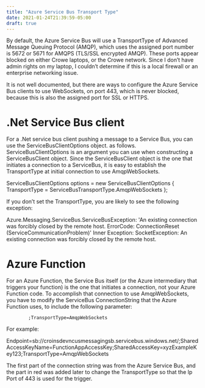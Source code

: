 ```yaml
---
title: "Azure Service Bus Transport Type"
date: 2021-01-24T21:39:59-05:00
draft: true
---
```


By default, the Azure Service Bus will use a TransportType of Advanced Message Queuing Protocol (AMQP), which uses the assigned port number is 5672 or 5671 for AMQPS (TLS/SSL encrypted AMQP). These ports appear blocked on either Crowe laptops, or the Crowe network. Since I don’t have admin rights on my laptop, I couldn’t determine if this is a local firewall or an enterprise networking issue.

It is not well documented, but there are ways to configure the Azure Service Bus clients to use WebSockets, on port 443, which is never blocked, because this is also the assigned port for SSL or HTTPS.

.Net Service Bus client
==================
For a .Net service bus client pushing a message to a Service Bus, you can use the ServiceBusClientOptions object. as follows. ServiceBusClientOptions is an argument you can use when constructing a ServiceBusClient object. Since the ServiceBusClient object is the one that initiates a connection to a ServiceBus, it is easy to establish the TransportType at initial connection to use AmqpWebSockets.

ServiceBusClientOptions options = new ServiceBusClientOptions { TransportType = ServiceBusTransportType.AmqpWebSockets };


If you don’t set the TransportType, you are likely to see the following exception:

Azure.Messaging.ServiceBus.ServiceBusException: 'An existing connection was forcibly closed by the remote host. ErrorCode: ConnectionReset (ServiceCommunicationProblem)'
Inner Exception:
SocketException: An existing connection was forcibly closed by the remote host.

Azure Function
============
For an Azure Function, the Service Bus itself (or the Azure intermediary that triggers your function) is the one that initiates a connection, not your Azure Function code. To accomplish that connection to use AmqpWebSockets, you have to modify the ServiceBus ConnectionString that the Azure Function uses, to include the following parameter:

            ;TransportType=AmqpWebSockets

For example:

Endpoint=sb://croinsdevncusmessagingsb.servicebus.windows.net/;SharedAccessKeyName=FunctionAppAccessKey;SharedAccessKey=xyzExampleKey123;TransportType=AmqpWebSockets

The first part of the connection string was from the Azure Service Bus, and the part in red was added later to change the TransportType so that the Ip Port of 443 is used for the trigger.
